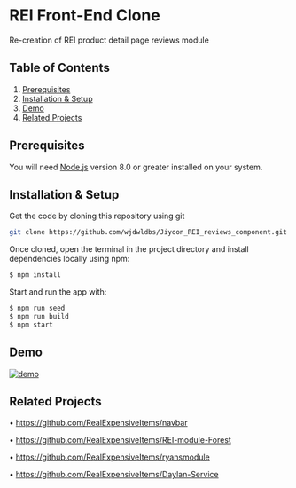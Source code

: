 # REI Front-End Clone

Re-creation of REI product detail page reviews module

## Table of Contents

1. [Prerequisites](#prerequisites)
2. [Installation & Setup](#installation)
3. [Demo](#demo)
4. [Related Projects](#related)

## Prerequisites <a name="prerequisites"></a>

You will need [Node.js](https://nodejs.org/en/) version 8.0 or greater installed on your system.

## Installation & Setup <a name="installation"></a>

Get the code by cloning this repository using git

```bash
git clone https://github.com/wjdwldbs/Jiyoon_REI_reviews_component.git
```

Once cloned, open the terminal in the project directory and install dependencies locally using npm:

```bash
$ npm install
```

Start and run the app with:

```bash
$ npm run seed
$ npm run build
$ npm start
```

## Demo <a name="demo"></a>

[![demo](https://img.youtube.com/vi/_QLlZciTfBw/maxresdefault.jpg)](https://www.youtube.com/embed/_QLlZciTfBw)

## Related Projects <a name="related"></a>

• https://github.com/RealExpensiveItems/navbar

• https://github.com/RealExpensiveItems/REI-module-Forest

• https://github.com/RealExpensiveItems/ryansmodule

• https://github.com/RealExpensiveItems/Daylan-Service
